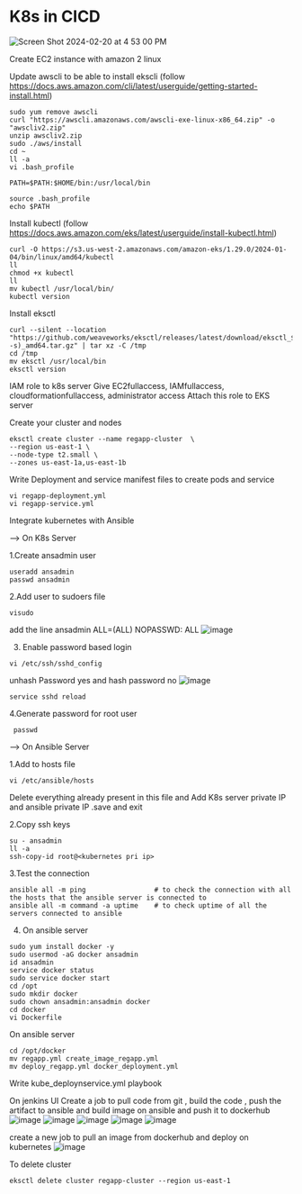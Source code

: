 # K8s in CICD

![Screen Shot 2024-02-20 at 4 53 00 PM](https://github.com/tspoorthyreddy/CICD-with-Git-Jenkins-Ansible-K8s/assets/93954534/dec5740a-34d7-4705-b6ae-efb638f85571)

Create EC2 instance with amazon 2 linux 

Update awscli to be able to install ekscli (follow https://docs.aws.amazon.com/cli/latest/userguide/getting-started-install.html)
```
sudo yum remove awscli
curl "https://awscli.amazonaws.com/awscli-exe-linux-x86_64.zip" -o "awscliv2.zip"
unzip awscliv2.zip
sudo ./aws/install
cd ~
ll -a
vi .bash_profile

PATH=$PATH:$HOME/bin:/usr/local/bin

source .bash_profile
echo $PATH
```

Install kubectl (follow https://docs.aws.amazon.com/eks/latest/userguide/install-kubectl.html)
```
curl -O https://s3.us-west-2.amazonaws.com/amazon-eks/1.29.0/2024-01-04/bin/linux/amd64/kubectl
ll
chmod +x kubectl
ll
mv kubectl /usr/local/bin/
kubectl version
```

Install eksctl
```
curl --silent --location "https://github.com/weaveworks/eksctl/releases/latest/download/eksctl_$(uname -s)_amd64.tar.gz" | tar xz -C /tmp
cd /tmp
mv eksctl /usr/local/bin
eksctl version
```

IAM role to k8s server
Give EC2fullaccess, IAMfullaccess, cloudformationfullaccess, administrator access
Attach this role to EKS server

Create your cluster and nodes
```
eksctl create cluster --name regapp-cluster  \
--region us-east-1 \
--node-type t2.small \
--zones us-east-1a,us-east-1b

```

Write Deployment and service manifest files to create pods and service
```
vi regapp-deployment.yml
vi regapp-service.yml
```

Integrate kubernetes with Ansible

--> On K8s Server

1.Create ansadmin user
```
useradd ansadmin
passwd ansadmin
```
2.Add user to sudoers file
```
visudo
```
add the line ansadmin ALL=(ALL) NOPASSWD: ALL
![image](https://github.com/tspoorthyreddy/CICD-with-Git-Jenkins-Ansible-K8s/assets/93954534/fd6614e8-d185-4b2d-a7bc-a716b194704d)

3. Enable password based login
```
vi /etc/ssh/sshd_config
```
unhash Password yes and hash password no
![image](https://github.com/tspoorthyreddy/CICD-with-Git-Jenkins-Ansible-K8s/assets/93954534/0e12f21f-d9c5-45f6-b2c1-0d69b80ba12b)
```
service sshd reload
```
4.Generate password for root user
  ```
   passwd
```
--> On Ansible Server

1.Add to hosts file
```
vi /etc/ansible/hosts
```
Delete everything already present in this file and Add K8s server private IP and ansible private IP .save and exit

2.Copy ssh keys
```
su - ansadmin
ll -a
ssh-copy-id root@<kubernetes pri ip>
```
3.Test the connection
```
ansible all -m ping                 # to check the connection with all the hosts that the ansible server is connected to
ansible all -m command -a uptime    # to check uptime of all the servers connected to ansible
```

4. On ansible server
```
sudo yum install docker -y
sudo usermod -aG docker ansadmin
id ansadmin
service docker status
sudo service docker start
cd /opt
sudo mkdir docker
sudo chown ansadmin:ansadmin docker
cd docker
vi Dockerfile
```

On ansible server
```
cd /opt/docker
mv regapp.yml create_image_regapp.yml
mv deploy_regapp.yml docker_deployment.yml
```
Write kube_deploynservice.yml playbook


On jenkins UI
Create a job to pull code from git , build the code , push the artifact to ansible and build image on ansible and push it to dockerhub
![image](https://github.com/tspoorthyreddy/CICD-with-Git-Jenkins-Ansible-K8s/assets/93954534/bd99baae-9b4c-4eae-82c7-237d8c232961)
![image](https://github.com/tspoorthyreddy/CICD-with-Git-Jenkins-Ansible-K8s/assets/93954534/37849cef-de69-4ad9-882d-18f2e574401f)
![image](https://github.com/tspoorthyreddy/CICD-with-Git-Jenkins-Ansible-K8s/assets/93954534/32b5b2c5-95dc-4031-9058-ecb601a08ae4)
![image](https://github.com/tspoorthyreddy/CICD-with-Git-Jenkins-Ansible-K8s/assets/93954534/2c7b8e8b-fbee-4f26-98ae-534986629277)
![image](https://github.com/tspoorthyreddy/CICD-with-Git-Jenkins-Ansible-K8s/assets/93954534/2a816a85-ba19-4278-85c1-338997d5c362)

create a new job to pull an image from dockerhub and deploy on kubernetes
![image](https://github.com/tspoorthyreddy/CICD-with-Git-Jenkins-Ansible-K8s/assets/93954534/20d64caa-8d91-498d-b705-331f693c012f)


To delete cluster
```
eksctl delete cluster regapp-cluster --region us-east-1
```


